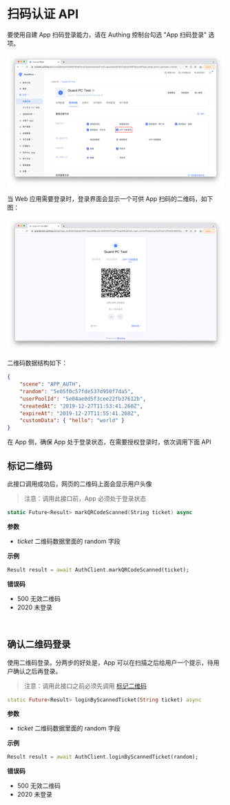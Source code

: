 # 扫码认证 API

<LastUpdated/>

要使用自建 App 扫码登录能力，请在 Authing 控制台勾选 "App 扫码登录" 选项。

![](../../sdk-for-flutter/scan/images/1.png)

当 Web 应用需要登录时，登录界面会显示一个可供 App 扫码的二维码，如下图：

![](../../sdk-for-flutter/scan/images/2.png)

二维码数据结构如下：

```json
{
    "scene": "APP_AUTH",
    "random": "5e05f0c57fde537d950f7da5",
    "userPoolId": "5e04ae0d5f3cee22fb37612b",
    "createdAt": "2019-12-27T11:53:41.260Z",
    "expireAt": "2019-12-27T11:55:41.260Z",
    "customData": { "hello": "world" }
}
```

在 App 侧，确保 App 处于登录状态，在需要授权登录时，依次调用下面 API

## 标记二维码

此接口调用成功后，网页的二维码上面会显示用户头像

>注意：调用此接口前，App 必须处于登录状态


```swift
static Future<Result> markQRCodeScanned(String ticket) async
```

**参数**

* *ticket* 二维码数据里面的 random 字段

**示例**

```dart
Result result = await AuthClient.markQRCodeScanned(ticket);
```

**错误码**

* 500 无效二维码
* 2020 未登录

<br>

## 确认二维码登录

使用二维码登录。分两步的好处是，App 可以在扫描之后给用户一个提示，待用户确认之后再登录。

>注意：调用此接口之前必须先调用 [标记二维码](#标记二维码)


```dart
static Future<Result> loginByScannedTicket(String ticket) async
```

**参数**

* *ticket* 二维码数据里面的 random 字段

**示例**

```dart
Result result = await AuthClient.loginByScannedTicket(random);
```

**错误码**

* 500 无效二维码
* 2020 未登录

<br>